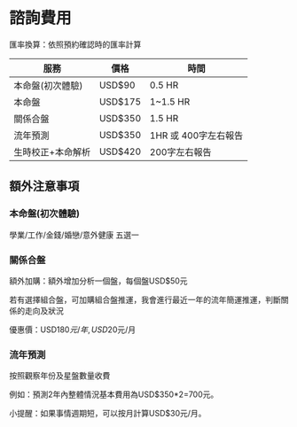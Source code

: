 諮詢費用
=======

匯率換算：依照預約確認時的匯率計算

| 服務| 價格 |  時間 |
| ----------- | ------------------------------------ | - |
| 本命盤(初次體驗)   | USD$90 | 0.5 HR |
| 本命盤    | USD$175 | 1~1.5 HR |
| 關係合盤       | USD$350 | 1.5 HR |
| 流年預測    | USD$350 | 1HR 或 400字左右報告 |
| 生時校正+本命解析    | USD$420| 200字左右報告 |


## 額外注意事項
### 本命盤(初次體驗)
學業/工作/金錢/婚戀/意外健康 五選一

### 關係合盤
額外加購：額外增加分析一個盤，每個盤USD$50元

若有選擇組合盤，可加購組合盤推運，我會進行最近一年的流年簡運推運，判斷關係的走向及狀況

優惠價：USD$180元/年, USD$20元/月

### 流年預測
按照觀察年份及星盤數量收費

例如：預測2年內整體情況基本費用為USD$350*2=700元。

小提醒：如果事情週期短，可以按月計算USD$30元/月。

